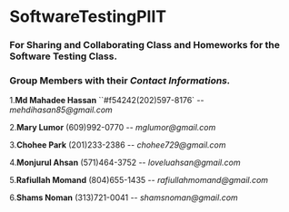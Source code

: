 # SoftwareTestingPIIT
### For Sharing and Collaborating Class and Homeworks for the Software Testing Class.
### Group Members with their _Contact Informations._
  
  1.__Md Mahadee Hassan__	    ``#f54242(202)597-8176` -- _mehdihasan85@gmail.com_

  2.__Mary Lumor__	          (609)992-0770 -- _mglumor@gmail.com_

  3.__Chohee Park__	          (201)233-2386 -- _chohee729@gmail.com_

  4.__Monjurul Ahsan__        (571)464-3752 -- _loveluahsan@gmail.com_

  5.__Rafiullah Momand__      (804)655-1435 -- _rafiullahmomand@gmail.com_

  6.__Shams Noman__			     	(313)721-0041 -- _shamsnoman@gmail.com_
